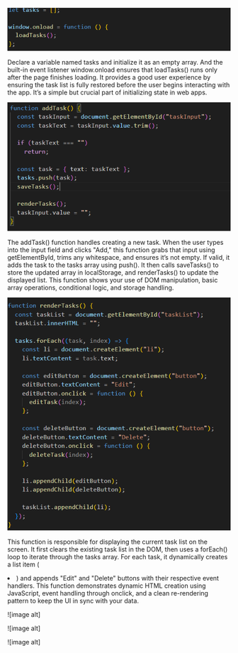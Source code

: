 ![image alt](https://github.com/7Dagm21/A2SV-tasks/blob/eede2ef7f893cd086b5998f08b44b6b182051822/Task1/Screenshot%202025-07-11%20113752.png)

Declare a variable named tasks and initialize it as an empty array. And the built-in event listener window.onload ensures that loadTasks() runs only after the page finishes loading. It provides a good user experience by ensuring the task list is fully restored before the user begins interacting with the app. It’s a simple but crucial part of initializing state in web apps.



![image alt](https://github.com/7Dagm21/A2SV-tasks/blob/20f40e7a3c08fba4d80e4fe907aa61a207d2e199/Task1/Screenshot%202025-07-11%20113830.png)

The addTask() function handles creating a new task. When the user types into the input field and clicks "Add," this function grabs that input using getElementById, trims any whitespace, and ensures it’s not empty. If valid, it adds the task to the tasks array using push(). It then calls saveTasks() to store the updated array in localStorage, and renderTasks() to update the displayed list. This function shows your use of DOM manipulation, basic array operations, conditional logic, and storage handling.


![image alt](https://github.com/7Dagm21/A2SV-tasks/blob/31b01553fd1d528c60f76a3148797cce9364ad4a/Task1/Screenshot%202025-07-11%20113849.png)

This function is responsible for displaying the current task list on the screen. It first clears the existing task list in the DOM, then uses a forEach() loop to iterate through the tasks array. For each task, it dynamically creates a list item (<li>) and appends "Edit" and "Delete" buttons with their respective event handlers. This function demonstrates dynamic HTML creation using JavaScript, event handling through onclick, and a clean re-rendering pattern to keep the UI in sync with your data.




![image alt]



![image alt]




![image alt]
